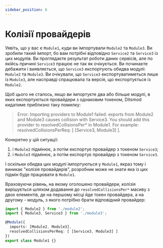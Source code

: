 ```yaml
---
sidebar_position: 6
---
```


# Колізії провайдерів

Уявіть, що у вас є `Module1`, куди ви імпортували `Module2` та `Module3`. Ви зробили такий імпорт, бо вам потрібні відповідно `Service2` та `Service3` із цих модулів. Ви проглядаєте результат роботи даних сервісів, але по якійсь причині `Service3` працює не так як очікується. Ви починаєте дебажити і виявляється, що `Service3` експортують обидва модулі: `Module2` та `Module3`. Ви очікували, що `Service3` експортуватиметься лише із `Module3`, але насправді спрацювала та версія, що експортується із `Module2`.

Щоб цього не сталось, якщо ви імпортуєте два або більше модулі, в яких експортуються провайдери з однаковим токеном, Ditsmod кидатиме приблизно таку помилку:

> Error: Importing providers to Module1 failed: exports from Module2 and Module3 causes collision with Service3. You should add this provider to resolvedCollisionsPer* in Module1. For example: resolvedCollisionsPerReq: [ [Service3, Module3] ].

Конкретно у цій ситуації:

1. і `Module2` підмінює, а потім експортує провайдер з токеном `Service3`;
2. і `Module3` підмінює, а потім експортує провайдер з токеном `Service3`.

І оскільки обидва цих модулі імпортуються у `Module1`, якраз тому і виникає "колізія провайдерів", розробник може не знати яка із цих підмін буде працювати в `Module1`.

Враховуючи рівень, на якому оголошено провайдери, колізія вирішується шляхом додавання до `resolvedCollisionsPer*` масиву з двох елементів, де на першому місці йде токен провайдера, а на другому - модуль, з якого потрібно брати відповідний провайдер:

```ts
import { Module2 } from './module2';
import { Module3, Service3 } from './module3';

@Module({
  imports: [Module2, Module3],
  resolvedCollisionsPerReq: [ [Service3, Module3] ]
})
export class Module1 {}
```
